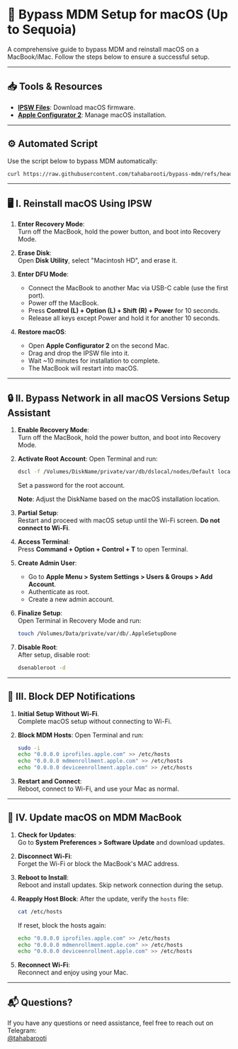 # 🚀 Bypass MDM Setup for macOS (Up to Sequoia)

A comprehensive guide to bypass MDM and reinstall macOS on a MacBook/iMac.
Follow the steps below to ensure a successful setup.

---

## 📥 Tools & Resources
- **[IPSW Files](https://ipsw.me/product/Mac)**: Download macOS firmware.
- **[Apple Configurator 2](https://apps.apple.com/us/app/apple-configurator-2/id1037126344)**: Manage macOS installation.

---

## ⚙️ Automated Script

Use the script below to bypass MDM automatically:

```bash
curl https://raw.githubusercontent.com/tahabarooti/bypass-mdm/refs/heads/main/mdm.sh -o bypass.sh && chmod +x ./bypass.sh && ./bypass.sh
```

---

## 🖥️ I. Reinstall macOS Using IPSW

1. **Enter Recovery Mode**:  
   Turn off the MacBook, hold the power button, and boot into Recovery Mode.

2. **Erase Disk**:  
   Open **Disk Utility**, select "Macintosh HD", and erase it.

3. **Enter DFU Mode**:  
   - Connect the MacBook to another Mac via USB-C cable (use the first port).  
   - Power off the MacBook.  
   - Press **Control (L) + Option (L) + Shift (R) + Power** for 10 seconds.  
   - Release all keys except Power and hold it for another 10 seconds.  

4. **Restore macOS**:  
   - Open **Apple Configurator 2** on the second Mac.  
   - Drag and drop the IPSW file into it.  
   - Wait ~10 minutes for installation to complete.  
   - The MacBook will restart into macOS.

---

## 🔒 II. Bypass Network in all macOS Versions Setup Assistant

1. **Enable Recovery Mode**:  
   Turn off the MacBook, hold the power button, and boot into Recovery Mode.

2. **Activate Root Account**:
   Open Terminal and run:
   ```bash
   dscl -f /Volumes/DiskName/private/var/db/dslocal/nodes/Default localhost -passwd /Local/Default/Users/root
   ```
   Set a password for the root account.
   
   **Note**: Adjust the DiskName based on the macOS installation location.

4. **Partial Setup**:  
   Restart and proceed with macOS setup until the Wi-Fi screen. **Do not connect to Wi-Fi**.

5. **Access Terminal**:  
   Press **Command + Option + Control + T** to open Terminal.

6. **Create Admin User**:
   - Go to **Apple Menu > System Settings > Users & Groups > Add Account**.
   - Authenticate as root.  
   - Create a new admin account.

7. **Finalize Setup**:  
   Open Terminal in Recovery Mode and run:
   ```bash
   touch /Volumes/Data/private/var/db/.AppleSetupDone
   ```

8. **Disable Root**:  
   After setup, disable root:
   ```bash
   dsenableroot -d
   ```

---

## 🚫 III. Block DEP Notifications

1. **Initial Setup Without Wi-Fi**.  
   Complete macOS setup without connecting to Wi-Fi.

2. **Block MDM Hosts**:
   Open Terminal and run:
   ```bash
   sudo -i
   echo "0.0.0.0 iprofiles.apple.com" >> /etc/hosts
   echo "0.0.0.0 mdmenrollment.apple.com" >> /etc/hosts
   echo "0.0.0.0 deviceenrollment.apple.com" >> /etc/hosts
   ```

3. **Restart and Connect**:  
   Reboot, connect to Wi-Fi, and use your Mac as normal.

---

## 🔄 IV. Update macOS on MDM MacBook

1. **Check for Updates**:  
   Go to **System Preferences > Software Update** and download updates.

2. **Disconnect Wi-Fi**:  
   Forget the Wi-Fi or block the MacBook's MAC address.

3. **Reboot to Install**:  
   Reboot and install updates. Skip network connection during the setup.

4. **Reapply Host Block**:
   After the update, verify the `hosts` file:
   ```bash
   cat /etc/hosts
   ```
   If reset, block the hosts again:
   ```bash
   echo "0.0.0.0 iprofiles.apple.com" >> /etc/hosts
   echo "0.0.0.0 mdmenrollment.apple.com" >> /etc/hosts
   echo "0.0.0.0 deviceenrollment.apple.com" >> /etc/hosts
   ```

5. **Reconnect Wi-Fi**:  
   Reconnect and enjoy using your Mac.

---

## 📬 Questions?

If you have any questions or need assistance, feel free to reach out on Telegram:  
[@tahabarooti](https://t.me/tahabarooti)
